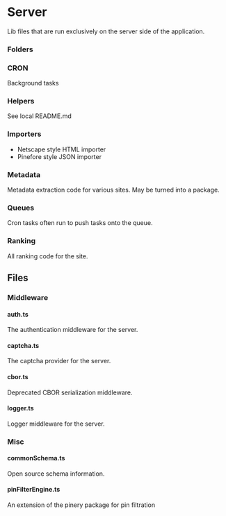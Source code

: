 # Server

Lib files that are run exclusively on the server side of the application.

### Folders

### CRON

Background tasks

### Helpers

See local README.md

### Importers

- Netscape style HTML importer
- Pinefore style JSON importer

### Metadata

Metadata extraction code for various sites. May be turned into a package.

### Queues

Cron tasks often run to push tasks onto the queue.

### Ranking

All ranking code for the site.

## Files

### Middleware

#### auth.ts

The authentication middleware for the server.

#### captcha.ts

The captcha provider for the server.

#### cbor.ts

Deprecated CBOR serialization middleware.

#### logger.ts

Logger middleware for the server.

### Misc

#### commonSchema.ts

Open source schema information.

#### pinFilterEngine.ts

An extension of the pinery package for pin filtration
